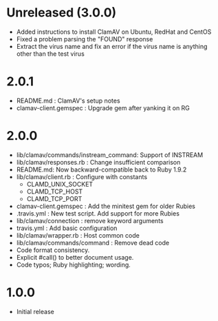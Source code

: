 # Unreleased (3.0.0)

  * Added instructions to install ClamAV on Ubuntu, RedHat and CentOS
  * Fixed a problem parsing the "FOUND" response
  * Extract the virus name and fix an error if the virus name is anything other than the test virus

# 2.0.1

  * README.md : ClamAV's setup notes
  * clamav-client.gemspec : Upgrade gem after yanking it on RG

# 2.0.0

  * lib/clamav/commands/instream_command: Support of INSTREAM
  * lib/clamav/responses.rb : Change insufficient comparison
  * README.md: Now backward-compatible back to Ruby 1.9.2
  * lib/clamav/client.rb : Configure with constants
    * CLAMD_UNIX_SOCKET
    * CLAMD_TCP_HOST
    * CLAMD_TCP_PORT
  * clamav-client.gemspec : Add the minitest gem for older Rubies
  * .travis.yml : New test script. Add support for more Rubies
  * lib/clamav/connection : remove keyword arguments
  * travis.yml : Add basic configuration
  * lib/clamav/wrapper.rb : Host common code
  * lib/clamav/commands/command : Remove dead code
  * Code format consistency.
  * Explicit #call() to better document usage.
  * Code typos; Ruby highlighting; wording.

# 1.0.0

  * Initial release
